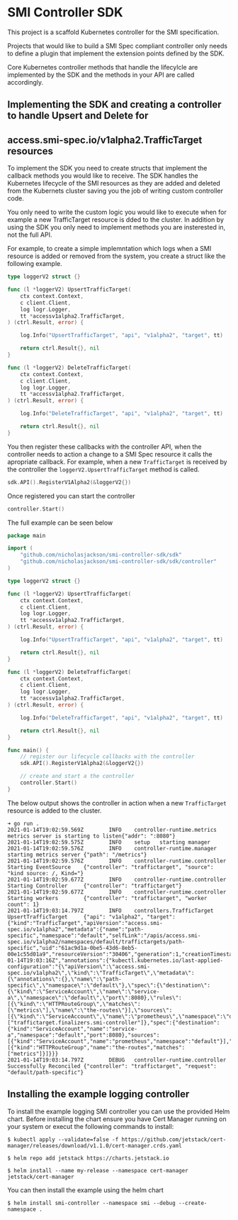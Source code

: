 # SMI Controller SDK

This project is a scaffold Kubernetes controller for the SMI specification.

Projects that would like to build a SMI Spec compliant controller only needs to 
define a plugin that implement the extension points defined by the SDK. 

Core Kubernetes controller methods that handle the lifecylcle are implemented by the SDK and 
the methods in your API are called accordingly.

## Implementing the SDK and creating a controller to handle Upsert and Delete for 
## access.smi-spec.io/v1alpha2.TrafficTarget resources

To implement the SDK you need to create structs that implement the callback methods you would
like to receive. The SDK handles the Kubernetes lifecycle of the SMI resources as they are added 
and deleted from the Kubernets cluster saving you the job of writing custom controller code.

You only need to write the custom logic you would like to execute when for example a new TrafficTarget
resource is dded to the cluster. In addition by using the SDK you only need to implement methods you
are insterested in, not the full API.

For example, to create a simple implemntation which logs when a SMI resource is added or removed from
the system, you create a struct like the following example.

```go
type loggerV2 struct {}

func (l *loggerV2) UpsertTrafficTarget(
	ctx context.Context,
	c client.Client,
	log logr.Logger,
	tt *accessv1alpha2.TrafficTarget,
) (ctrl.Result, error) {

	log.Info("UpsertTrafficTarget", "api", "v1alpha2", "target", tt)

	return ctrl.Result{}, nil
}

func (l *loggerV2) DeleteTrafficTarget(
	ctx context.Context,
	c client.Client,
	log logr.Logger,
	tt *accessv1alpha2.TrafficTarget,
) (ctrl.Result, error) {

	log.Info("DeleteTrafficTarget", "api", "v1alpha2", "target", tt)

	return ctrl.Result{}, nil
}
```

You then register these callbacks with the controller API, when the controller needs to action a change 
to a SMI Spec resource it calls the apropriate callback. For example, when a new `TrafficTarget` is 
received by the controller the `loggerV2.UpsertTrafficTarget` method is called.

```go
sdk.API().RegisterV1Alpha2(&loggerV2{})
```

Once registered you can start the controller

```go
controller.Start()
```

The full example can be seen below

```go
package main

import (
	"github.com/nicholasjackson/smi-controller-sdk/sdk"
	"github.com/nicholasjackson/smi-controller-sdk/sdk/controller"
)

type loggerV2 struct {}

func (l *loggerV2) UpsertTrafficTarget(
	ctx context.Context,
	c client.Client,
	log logr.Logger,
	tt *accessv1alpha2.TrafficTarget,
) (ctrl.Result, error) {

	log.Info("UpsertTrafficTarget", "api", "v1alpha2", "target", tt)

	return ctrl.Result{}, nil
}

func (l *loggerV2) DeleteTrafficTarget(
	ctx context.Context,
	c client.Client,
	log logr.Logger,
	tt *accessv1alpha2.TrafficTarget,
) (ctrl.Result, error) {

	log.Info("DeleteTrafficTarget", "api", "v1alpha2", "target", tt)

	return ctrl.Result{}, nil
}

func main() {
	// register our lifecycle callbacks with the controller
	sdk.API().RegisterV1Alpha2(&loggerV2{})

	// create and start a the controller
	controller.Start()
}
```

The below output shows the controller in action when a new `TrafficTarget` resource is added to the cluster.

```shell
➜ go run .
2021-01-14T19:02:59.569Z        INFO    controller-runtime.metrics      metrics server is starting to listen{"addr": ":8080"}
2021-01-14T19:02:59.575Z        INFO    setup   starting manager
2021-01-14T19:02:59.576Z        INFO    controller-runtime.manager      starting metrics server {"path": "/metrics"}
2021-01-14T19:02:59.576Z        INFO    controller-runtime.controller   Starting EventSource    {"controller": "traffictarget", "source": "kind source: /, Kind="}
2021-01-14T19:02:59.677Z        INFO    controller-runtime.controller   Starting Controller     {"controller": "traffictarget"}
2021-01-14T19:02:59.677Z        INFO    controller-runtime.controller   Starting workers        {"controller": "traffictarget", "worker count": 1}
2021-01-14T19:03:14.797Z        INFO    controllers.TrafficTarget       UpsertTrafficTarget     {"api": "v1alpha2", "target": {"kind":"TrafficTarget","apiVersion":"access.smi-spec.io/v1alpha2","metadata":{"name":"path-specific","namespace":"default","selfLink":"/apis/access.smi-spec.io/v1alpha2/namespaces/default/traffictargets/path-specific","uid":"61ac9d1a-0be5-43d6-8eb5-00e1c55d01a9","resourceVersion":"30406","generation":1,"creationTimestamp":"2021-01-14T19:03:16Z","annotations":{"kubectl.kubernetes.io/last-applied-configuration":"{\"apiVersion\":\"access.smi-spec.io/v1alpha2\",\"kind\":\"TrafficTarget\",\"metadata\":{\"annotations\":{},\"name\":\"path-specific\",\"namespace\":\"default\"},\"spec\":{\"destination\":{\"kind\":\"ServiceAccount\",\"name\":\"service-a\",\"namespace\":\"default\",\"port\":8080},\"rules\":[{\"kind\":\"HTTPRouteGroup\",\"matches\":[\"metrics\"],\"name\":\"the-routes\"}],\"sources\":[{\"kind\":\"ServiceAccount\",\"name\":\"prometheus\",\"namespace\":\"default\"}]}}\n"},"finalizers":["traffictarget.finalizers.smi-controller"]},"spec":{"destination":{"kind":"ServiceAccount","name":"service-a","namespace":"default","port":8080},"sources":[{"kind":"ServiceAccount","name":"prometheus","namespace":"default"}],"rules":[{"kind":"HTTPRouteGroup","name":"the-routes","matches":["metrics"]}]}}}
2021-01-14T19:03:14.797Z        DEBUG   controller-runtime.controller   Successfully Reconciled {"controller": "traffictarget", "request": "default/path-specific"}
```

## Installing the example logging controller

To install the example logging SMI controller you can use the provided Helm chart. Before installing the chart ensure you have Cert Manager running on your system or execut the following commands to install:

```shell
$ kubectl apply --validate=false -f https://github.com/jetstack/cert-manager/releases/download/v1.1.0/cert-manager.crds.yaml

$ helm repo add jetstack https://charts.jetstack.io

$ helm install --name my-release --namespace cert-manager jetstack/cert-manager
```

You can then install the example using the helm chart

```shell
$ helm install smi-controller --namespace smi --debug --create-namespace .
```
